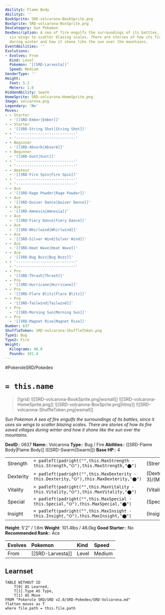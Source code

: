 ```yaml
---
Ability1: Flame Body
Ability2: ''
BookSprite: SRD-volcarona-BookSprite.png
BoxSprite: SRD-volcarona-BoxSprite.png
DexCategory: Sun Pokemon
DexDescription: A sea of fire engulfs the surroundings of its battles, since it uses
  six wings to scatter blazing scales. There are stories of how its fire saved villages
  during winter and how it shone like the sun over the mountains.
EventAbilities: ''
Evolutions:
- Evolves: From
  Kind: Level
  Pokemon: '[[SRD-Larvesta]]'
  Speed: Medium
GenderType: ''
Height:
  Feet: 5.2
  Meters: 1.6
HiddenAbility: Swarm
HomeSprite: SRD-volcarona-HomeSprite.png
Image: volcarona.png
Legendary: 'No'
Moves:
- - Starter
  - '[[SRD-Ember|Ember]]'
- - Starter
  - '[[SRD-String Shot|String Shot]]'
- - '---------------------------'
  - '---------------------------'
- - Beginner
  - '[[SRD-Absorb|Absorb]]'
- - Beginner
  - '[[SRD-Gust|Gust]]'
- - '---------------------------'
  - '---------------------------'
- - Amateur
  - '[[SRD-Fire Spin|Fire Spin]]'
- - '---------------------------'
  - '---------------------------'
- - Ace
  - '[[SRD-Rage Powder|Rage Powder]]'
- - Ace
  - '[[SRD-Quiver Dance|Quiver Dance]]'
- - Ace
  - '[[SRD-Amnesia|Amnesia]]'
- - Ace
  - '[[SRD-Fiery Dance|Fiery Dance]]'
- - Ace
  - '[[SRD-Whirlwind|Whirlwind]]'
- - Ace
  - '[[SRD-Silver Wind|Silver Wind]]'
- - Ace
  - '[[SRD-Heat Wave|Heat Wave]]'
- - Ace
  - '[[SRD-Bug Buzz|Bug Buzz]]'
- - '---------------------------'
  - '---------------------------'
- - Pro
  - '[[SRD-Thrash|Thrash]]'
- - Pro
  - '[[SRD-Hurricane|Hurricane]]'
- - Pro
  - '[[SRD-Flare Blitz|Flare Blitz]]'
- - Pro
  - '[[SRD-Tailwind|Tailwind]]'
- - Pro
  - '[[SRD-Morning Sun|Morning Sun]]'
- - Pro
  - '[[SRD-Magnet Rise|Magnet Rise]]'
Number: 637
ShuffleToken: SRD-volcarona-ShuffleToken.png
Type1: Bug
Type2: Fire
Weight:
  Kilograms: 46.0
  Pounds: 101.4
---
```


#PokeroleSRD/Pokedex

# `= this.name`

> [!grid]
> ![[SRD-volcarona-BookSprite.png|wsmall]]
> ![[SRD-volcarona-HomeSprite.png]]
> ![[SRD-volcarona-BoxSprite.png|htiny]]
> ![[SRD-volcarona-ShuffleToken.png|wsmall]]


*Sun Pokemon*
*A sea of fire engulfs the surroundings of its battles, since it uses six wings to scatter blazing scales. There are stories of how its fire saved villages during winter and how it shone like the sun over the mountains.*

**DexID**:: 0637
**Name**:: Volcarona
**Type**:: Bug / Fire
**Abilities**:: [[SRD-Flame Body|Flame Body]] ([[SRD-Swarm|Swarm]])
**Base HP**:: 4

|           |                                                                                        |                                          |
| --------- | -------------------------------------------------------------------------------------- | ---------------------------------------- |
| Strength  | `= padleft(padright("",this.MaxStrength - this.Strength,"⭘"),this.MaxStrength,"⬤")`    | (Strength::2)/(MaxStrength::4)   |
| Dexterity | `= padleft(padright("",this.MaxDexterity - this.Dexterity,"⭘"),this.MaxDexterity,"⬤")` | (Dexterity:: 3)/(MaxDexterity::6) |
| Vitality  | `= padleft(padright("",this.MaxVitality - this.Vitality,"⭘"),this.MaxVitality,"⬤")`    | (Vitality::2)/(MaxVitality::4)   |
| Special   | `= padleft(padright("",this.MaxSpecial - this.Special,"⭘"),this.MaxSpecial,"⬤")`       | (Special::3)/(MaxSpecial::7)     |
| Insight   | `= padleft(padright("",this.MaxInsight - this.Insight,"⭘"),this.MaxInsight,"⬤")`       | (Insight::3)/(MaxInsight::6)     |

**Height**: 5'2" / 1.6m
**Weight**: 101.4lbs / 46.0kg
**Good Starter**:: No
**Recommended Rank**:: Ace

| Evolves   | Pokemon          | Kind   | Speed   |
|:----------|:-----------------|:-------|:--------|
| From      | [[SRD-Larvesta]] | Level  | Medium  |

## Learnset

```dataview
TABLE WITHOUT ID
    T[0] AS Learned,
    T[1].Type AS Type,
    T[1] AS Move
FROM "Pokerole SRD/SRD v2.0/SRD-Pokedex/SRD-Volcarona.md"
flatten moves as T
where file.path = this.file.path
```
